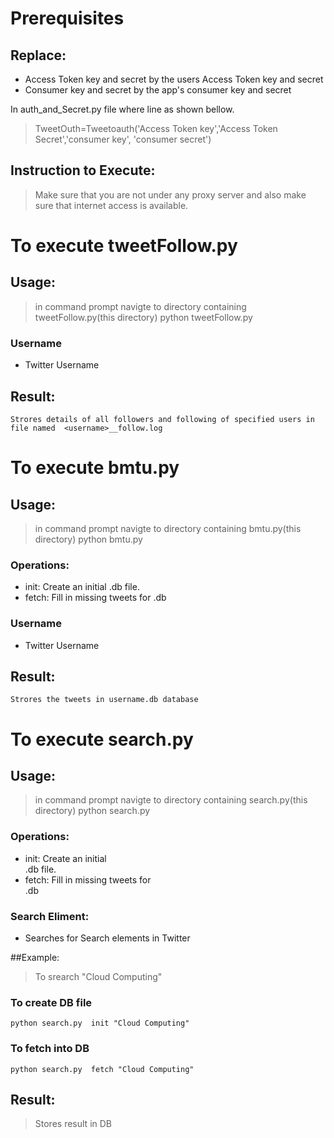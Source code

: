 # Prerequisites
## Replace: 
*    Access Token key and secret by the users Access Token key and secret
*    Consumer key and secret by the app's consumer key and secret

   In auth_and_Secret.py file where line as shown bellow.

>    TweetOuth=Tweetoauth('Access Token key','Access Token Secret','consumer key', 'consumer secret')
    
## Instruction to Execute:
>    Make sure that you are not under any proxy server and also make sure that internet access is available.

# To execute tweetFollow.py
## Usage:
>    in command prompt navigte to directory containing tweetFollow.py(this directory)
    python tweetFollow.py <username>
### Username
*	Twitter Username 
## Result:
    Strores details of all followers and following of specified users in file named  <username>__follow.log

# To execute bmtu.py

## Usage:
>    in command prompt navigte to directory containing bmtu.py(this directory) 
    python bmtu.py  <operation> <username>

### Operations:
*   init: Create an initial <username>.db file.
*   fetch: Fill in missing tweets for <username>.db

### Username
*	Twitter Username 

## Result:
    Strores the tweets in username.db database


# To execute search.py 

## Usage:
>    in command prompt navigte to directory containing search.py(this directory) 
    python search.py  <operation> <Search Element>

### Operations:
*   init: Create an initial <Search Element>.db file.
*   fetch: Fill in missing tweets for <Search Element>.db

### Search Eliment:
*   Searches for Search elements in Twitter

##Example:
>	To srearch "Cloud Computing"
### To create DB file
    python search.py  init "Cloud Computing"
### To fetch into DB
    python search.py  fetch "Cloud Computing"

## Result:
>    Stores result in DB

